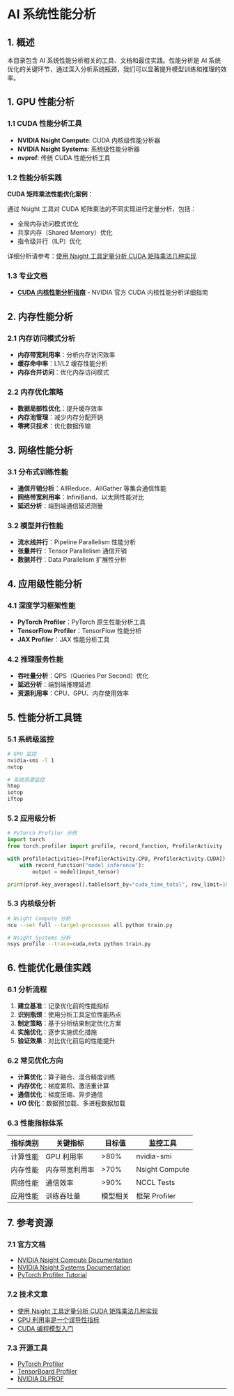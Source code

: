 # AI 系统性能分析

## 1. 概述

本目录包含 AI 系统性能分析相关的工具、文档和最佳实践。性能分析是 AI 系统优化的关键环节，通过深入分析系统瓶颈，我们可以显著提升模型训练和推理的效率。

## 1. GPU 性能分析

### 1.1 CUDA 性能分析工具

- **NVIDIA Nsight Compute**: CUDA 内核级性能分析器
- **NVIDIA Nsight Systems**: 系统级性能分析器
- **nvprof**: 传统 CUDA 性能分析工具

### 1.2 性能分析实践

**CUDA 矩阵乘法性能优化案例**：

通过 Nsight 工具对 CUDA 矩阵乘法的不同实现进行定量分析，包括：

- 全局内存访问模式优化
- 共享内存（Shared Memory）优化
- 指令级并行（ILP）优化

详细分析请参考：[使用 Nsight 工具定量分析 CUDA 矩阵乘法几种实现](https://mp.weixin.qq.com/s/JK_bsvG-Y3wLJknZ4YKCYQ)

### 1.3 专业文档

- **[CUDA 内核性能分析指南](./s9345-cuda-kernel-profiling-using-nvidia-nsight-compute.pdf)** - NVIDIA 官方 CUDA 内核性能分析详细指南

## 2. 内存性能分析

### 2.1 内存访问模式分析

- **内存带宽利用率**：分析内存访问效率
- **缓存命中率**：L1/L2 缓存性能分析
- **内存合并访问**：优化内存访问模式

### 2.2 内存优化策略

- **数据局部性优化**：提升缓存效率
- **内存池管理**：减少内存分配开销
- **零拷贝技术**：优化数据传输

## 3. 网络性能分析

### 3.1 分布式训练性能

- **通信开销分析**：AllReduce、AllGather 等集合通信性能
- **网络带宽利用率**：InfiniBand、以太网性能对比
- **延迟分析**：端到端通信延迟测量

### 3.2 模型并行性能

- **流水线并行**：Pipeline Parallelism 性能分析
- **张量并行**：Tensor Parallelism 通信开销
- **数据并行**：Data Parallelism 扩展性分析

## 4. 应用级性能分析

### 4.1 深度学习框架性能

- **PyTorch Profiler**：PyTorch 原生性能分析工具
- **TensorFlow Profiler**：TensorFlow 性能分析
- **JAX Profiler**：JAX 性能分析工具

### 4.2 推理服务性能

- **吞吐量分析**：QPS（Queries Per Second）优化
- **延迟分析**：端到端推理延迟
- **资源利用率**：CPU、GPU、内存使用效率

## 5. 性能分析工具链

### 5.1 系统级监控

```bash
# GPU 监控
nvidia-smi -l 1
nvtop

# 系统资源监控
htop
iotop
iftop
```

### 5.2 应用级分析

```python
# PyTorch Profiler 示例
import torch
from torch.profiler import profile, record_function, ProfilerActivity

with profile(activities=[ProfilerActivity.CPU, ProfilerActivity.CUDA]) as prof:
    with record_function("model_inference"):
        output = model(input_tensor)

print(prof.key_averages().table(sort_by="cuda_time_total", row_limit=10))
```

### 5.3 内核级分析

```bash
# Nsight Compute 分析
ncu --set full --target-processes all python train.py

# Nsight Systems 分析
nsys profile --trace=cuda,nvtx python train.py
```

## 6. 性能优化最佳实践

### 6.1 分析流程

1. **建立基准**：记录优化前的性能指标
2. **识别瓶颈**：使用分析工具定位性能热点
3. **制定策略**：基于分析结果制定优化方案
4. **实施优化**：逐步实施优化措施
5. **验证效果**：对比优化前后的性能提升

### 6.2 常见优化方向

- **计算优化**：算子融合、混合精度训练
- **内存优化**：梯度累积、激活重计算
- **通信优化**：梯度压缩、异步通信
- **I/O 优化**：数据预加载、多进程数据加载

### 6.3 性能指标体系

| 指标类别 | 关键指标 | 目标值 | 监控工具 |
|---------|---------|--------|----------|
| 计算性能 | GPU 利用率 | >80% | nvidia-smi |
| 内存性能 | 内存带宽利用率 | >70% | Nsight Compute |
| 网络性能 | 通信效率 | >90% | NCCL Tests |
| 应用性能 | 训练吞吐量 | 模型相关 | 框架 Profiler |

## 7. 参考资源

### 7.1 官方文档

- [NVIDIA Nsight Compute Documentation](https://docs.nvidia.com/nsight-compute/)
- [NVIDIA Nsight Systems Documentation](https://docs.nvidia.com/nsight-systems/)
- [PyTorch Profiler Tutorial](https://pytorch.org/tutorials/recipes/recipes/profiler_recipe.html)

### 7.2 技术文章

- [使用 Nsight 工具定量分析 CUDA 矩阵乘法几种实现](https://mp.weixin.qq.com/s/JK_bsvG-Y3wLJknZ4YKCYQ)
- [GPU 利用率是一个误导性指标](../ops/GPU%20利用率是一个误导性指标.md)
- [CUDA 编程模型入门](../cuda/README.md)

### 7.3 开源工具

- [PyTorch Profiler](https://github.com/pytorch/kineto)
- [TensorBoard Profiler](https://github.com/tensorflow/profiler)
- [NVIDIA DLPROF](https://docs.nvidia.com/deeplearning/frameworks/dlprof-user-guide/)

---
